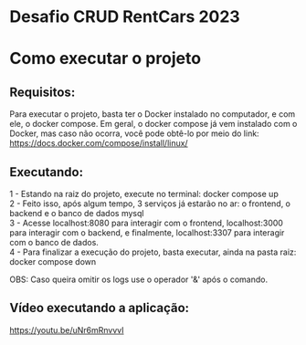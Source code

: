 # Desafio CRUD RentCars 2023

# Como executar o projeto

## Requisitos: 
Para executar o projeto, basta ter o Docker instalado no computador, e com ele, o docker compose. Em geral, o docker compose já vem instalado com o Docker, mas caso não ocorra, você pode obtê-lo por meio do link: https://docs.docker.com/compose/install/linux/

## Executando:
1 - Estando na raiz do projeto, execute no terminal: docker compose up<br>
2 - Feito isso, após algum tempo, 3 serviços já estarão no ar: o frontend, o backend e o banco de dados mysql<br>
3 - Acesse localhost:8080 para interagir com o frontend, localhost:3000 para interagir com o backend, e finalmente, localhost:3307 para interagir com o banco de dados.<br>
4 - Para finalizar a execução do projeto, basta executar, ainda na pasta raiz: docker compose down<br>

OBS: Caso queira omitir os logs use o operador '&' após o comando.<br>

## Vídeo executando a aplicação:
https://youtu.be/uNr6mRnvvvI
